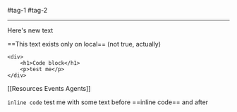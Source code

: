 #tag-1 #tag-2
- --
Here's new text

==This text exists only on local== (not true, actually)

```
<div>
	<h1>Code block</h1>
	<p>test me</p>
</div>
```


[[Resources Events Agents]]

`inline code` test me with some text before ==inline code== and after

